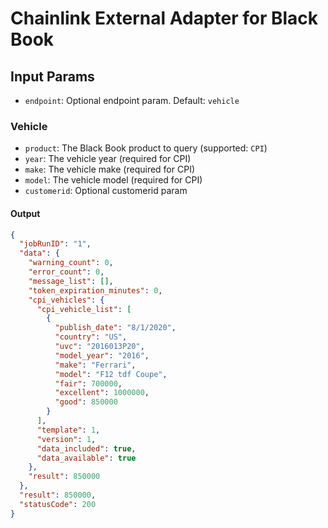 # Chainlink External Adapter for Black Book

## Input Params

- `endpoint`: Optional endpoint param. Default: `vehicle`

### Vehicle

- `product`: The Black Book product to query (supported: `CPI`)
- `year`: The vehicle year (required for CPI)
- `make`: The vehicle make (required for CPI)
- `model`: The vehicle model (required for CPI)
- `customerid`: Optional customerid param

#### Output

```json
{
  "jobRunID": "1",
  "data": {
    "warning_count": 0,
    "error_count": 0,
    "message_list": [],
    "token_expiration_minutes": 0,
    "cpi_vehicles": {
      "cpi_vehicle_list": [
        {
          "publish_date": "8/1/2020",
          "country": "US",
          "uvc": "2016013P20",
          "model_year": "2016",
          "make": "Ferrari",
          "model": "F12 tdf Coupe",
          "fair": 700000,
          "excellent": 1000000,
          "good": 850000
        }
      ],
      "template": 1,
      "version": 1,
      "data_included": true,
      "data_available": true
    },
    "result": 850000
  },
  "result": 850000,
  "statusCode": 200
}
```
